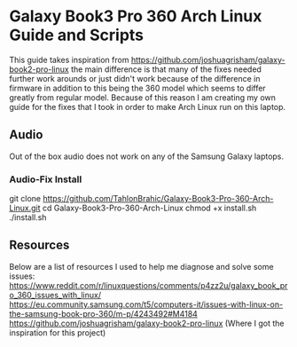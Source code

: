 # Galaxy Book3 Pro 360 Arch Linux Guide and Scripts
This guide takes inspiration from https://github.com/joshuagrisham/galaxy-book2-pro-linux
the main difference is that many of the fixes needed further work arounds or just didn't work because of the difference in firmware in addition to this being the 360 model which seems to differ greatly from regular model. Because of this reason I am creating my own guide for the fixes that I took in order to make Arch Linux run on this laptop.

## Audio
Out of the box audio does not work on any of the Samsung Galaxy laptops.

### Audio-Fix Install
git clone https://github.com/TahlonBrahic/Galaxy-Book3-Pro-360-Arch-Linux.git
cd Galaxy-Book3-Pro-360-Arch-Linux
chmod +x install.sh
./install.sh

## Resources
Below are a list of resources I used to help me diagnose and solve some issues:
https://www.reddit.com/r/linuxquestions/comments/p4zz2u/galaxy_book_pro_360_issues_with_linux/
https://eu.community.samsung.com/t5/computers-it/issues-with-linux-on-the-samsung-book-pro-360/m-p/4243492#M4184
https://github.com/joshuagrisham/galaxy-book2-pro-linux (Where I got the inspiration for this project)
